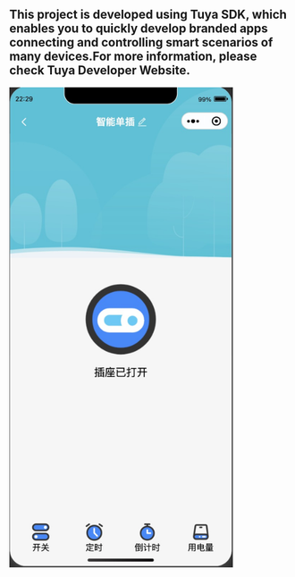 
## This project is developed using Tuya SDK, which enables you to quickly develop branded apps connecting and controlling smart scenarios of many devices.For more information, please check Tuya Developer Website.


<img width=400 src="https://github.com/gdmec07120731/tuya-minicode/blob/main/image/9E680A04-6F55-48DD-B582-307945E46F4C.png?raw=true">

